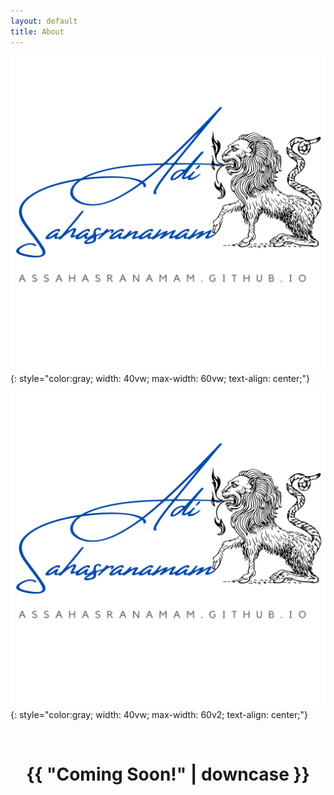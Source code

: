 ```yaml
---
layout: default
title: About
---
```


![About 4](https://github.com/ASSahasranamam/thesis/blob/primary/thesis/3.png?raw=true){: style="color:gray; width: 40vw; max-width: 60vw; text-align: center;"}

![About 4](https://github.com/ASSahasranamam/thesis/blob/primary/thesis/3.png?raw=true)
{: style="color:gray; width: 40vw; max-width: 60v2; text-align: center;"}


<br>
<h1 style="text-align: center"> {{ "Coming Soon!" | downcase }} </h1>
                                                                          
                                                                          

